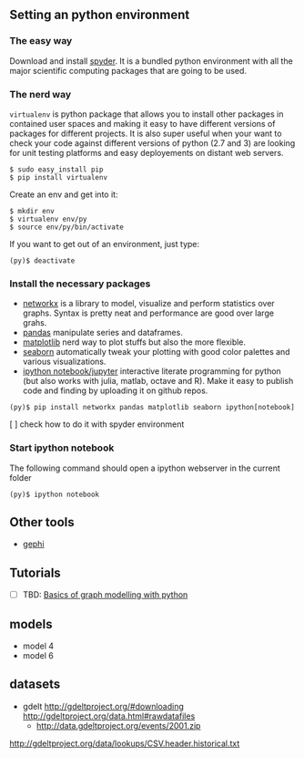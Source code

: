 ## Setting an python environment

### The easy way

Download and install [spyder](https://pythonhosted.org/spyder/). It is a bundled python environment with all the major scientific computing packages that are going to be used.

### The nerd way

`virtualenv` is python package that allows you to install other packages in contained user spaces and making it easy to have different versions of packages for different projects. It is also super useful when your want to check your code against different versions of python (2.7 and 3) are looking for unit testing platforms and easy deployements on distant web servers.

```
$ sudo easy_install pip
$ pip install virtualenv
```

Create an env and get into it:

```
$ mkdir env
$ virtualenv env/py
$ source env/py/bin/activate
```

If you want to get out of an environment, just type:

```
(py)$ deactivate
```

### Install the necessary packages

- [networkx](https://networkx.github.io/) is a library to model, visualize and perform statistics over graphs. Syntax is pretty neat and performance are good over large grahs.
- [pandas](http://pandas.pydata.org/) manipulate series and dataframes.
- [matplotlib](http://matplotlib.org/) nerd way to plot stuffs but also the more flexible.
- [seaborn](http://stanford.edu/~mwaskom/software/seaborn/) automatically tweak your plotting with good color palettes and various visualizations.
- [ipython notebook/jupyter](http://jupyter.org/) interactive literate programming for python (but also works with julia, matlab, octave and R). Make it easy to publish code and finding by uploading it on github repos.

```
(py)$ pip install networkx pandas matplotlib seaborn ipython[notebook]
```

[ ] check how to do it with spyder environment

### Start ipython notebook

The following command should open a ipython webserver in the current folder

```
(py)$ ipython notebook
```

## Other tools

- [gephi](https://gephi.org/)

## Tutorials

- [ ] TBD: [Basics of graph modelling with python]()

## models

- model 4
- model 6

## datasets

- gdelt http://gdeltproject.org/#downloading http://gdeltproject.org/data.html#rawdatafiles
  - http://data.gdeltproject.org/events/2001.zip

http://gdeltproject.org/data/lookups/CSV.header.historical.txt
